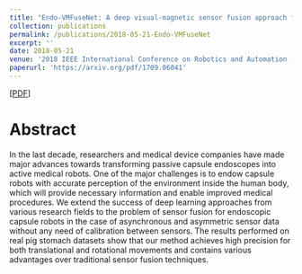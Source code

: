 ```yaml
---
title: "Endo-VMFuseNet: A deep visual-magnetic sensor fusion approach for endoscopic capsule robots"
collection: publications
permalink: /publications/2018-05-21-Endo-VMFuseNet
excerpt: ''
date: 2018-05-21
venue: '2018 IEEE International Conference on Robotics and Automation (ICRA)'
paperurl: 'https://arxiv.org/pdf/1709.06041'
---
```


[[PDF](https://arxiv.org/pdf/1709.06041.pdf)]

Abstract
======
In the last decade, researchers and medical device companies have made major advances towards transforming passive capsule endoscopes into active medical robots. One of the major challenges is to endow capsule robots with accurate perception of the environment inside the human body, which will provide necessary information and enable improved medical procedures. We extend the success of deep learning
approaches from various research fields to the problem of sensor fusion for endoscopic capsule robots in the case of asynchronous and asymmetric sensor data without any need of calibration between sensors. The results performed on real pig stomach datasets show that our method achieves high precision for both translational and rotational movements and contains various advantages over traditional sensor fusion techniques.
